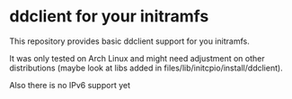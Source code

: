 ddclient for your initramfs
===========================

This repository provides basic ddclient support for you initramfs.

It was only tested on Arch Linux and might need adjustment on other distributions (maybe look at libs added in files/lib/initcpio/install/ddclient). 

Also there is no IPv6 support yet
